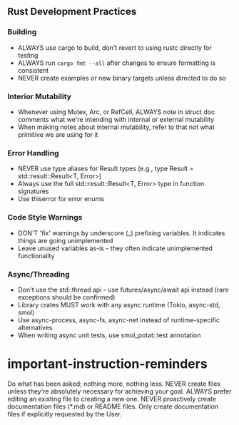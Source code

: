 ## Rust Development Practices

### Building
- ALWAYS use cargo to build, don't revert to using rustc directly for testing
- ALWAYS run `cargo fmt --all` after changes to ensure formatting is consistent
- NEVER create examples or new binary targets unless directed to do so

### Interior Mutability
- Whenever using Mutex, Arc, or RefCell, ALWAYS note in struct doc comments what we're intending with internal or external mutability
- When making notes about internal mutability, refer to that not what primitive we are using for it

### Error Handling
- NEVER use type aliases for Result types (e.g., type Result<T> = std::result::Result<T, Error>)
- Always use the full std::result::Result<T, Error> type in function signatures
- Use thiserror for error enums

### Code Style Warnings
- DON'T 'fix' warnings by underscore (_) prefixing variables. It indicates things are going unimplemented
- Leave unused variables as-is - they often indicate unimplemented functionality

### Async/Threading
- Don't use the std::thread api - use futures/async/await api instead (rare exceptions should be confirmed)
- Library crates MUST work with any async runtime (Tokio, async-std, smol)
- Use async-process, async-fs, async-net instead of runtime-specific alternatives
- When writing async unit tests, use smol_potat::test annotation

# important-instruction-reminders
Do what has been asked; nothing more, nothing less.
NEVER create files unless they're absolutely necessary for achieving your goal.
ALWAYS prefer editing an existing file to creating a new one.
NEVER proactively create documentation files (*.md) or README files. Only create documentation files if explicitly requested by the User.